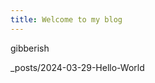 ```yaml
---
title: Welcome to my blog
---
```

gibberish
<link src: HTTP:hdfms;>_posts/2024-03-29-Hello-World</link>

